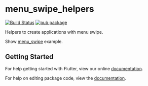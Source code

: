 # menu_swipe_helpers

[![Build Status](https://travis-ci.org/fidelisa/flutter_plugins.svg?branch=master)](https://travis-ci.org/fidelisa/flutter_plugins)
[![pub package](https://img.shields.io/pub/v/menu_swipe_helpers.svg)](https://pub.dartlang.org/packages/menu_swipe_helpers)

Helpers to create applications with menu swipe.

Show [menu_swipe](https://github.com/fidelisa/flutter_plugins/tree/master/packages/menu_swipe_helpers/example) example.

## Getting Started

For help getting started with Flutter, view our online [documentation](http://flutter.io/).

For help on editing package code, view the [documentation](https://flutter.io/developing-packages/).
